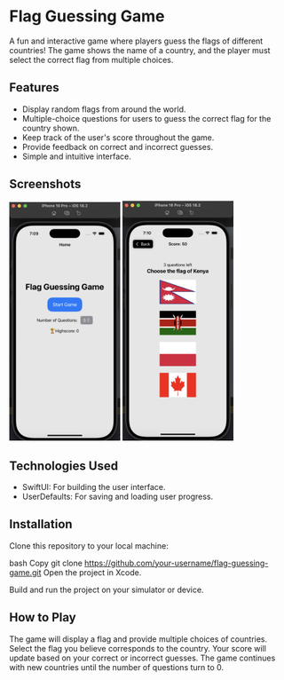 # Flag Guessing Game
A fun and interactive game where players guess the flags of different countries! The game shows the name of a country, and the player must select the correct flag from multiple choices.

## Features
- Display random flags from around the world.
- Multiple-choice questions for users to guess the correct flag for the country shown.
- Keep track of the user's score throughout the game.
- Provide feedback on correct and incorrect guesses.
- Simple and intuitive interface.

## Screenshots
<div class="inline-block">
  <img src="https://github.com/KetanPaliwal2000/Flag-Game/blob/a73b8b8ea3aa381d94102458433917fb9fd7b89e/Screenshot%201.jpg" alt="Screenshot 1" width="200">
  <img src="https://github.com/KetanPaliwal2000/Flag-Game/blob/b23d6dc7098f4a4936d8b32f89c5cedc6fa2d70a/Screenshot%202.jpg" alt="Screenshot 2" width="200">
</div>

## Technologies Used
- SwiftUI: For building the user interface.
- UserDefaults: For saving and loading user progress.

## Installation
Clone this repository to your local machine:

bash
Copy
git clone https://github.com/your-username/flag-guessing-game.git
Open the project in Xcode.

Build and run the project on your simulator or device.

## How to Play
The game will display a flag and provide multiple choices of countries.
Select the flag you believe corresponds to the country.
Your score will update based on your correct or incorrect guesses.
The game continues with new countries until the number of questions turn to 0.
